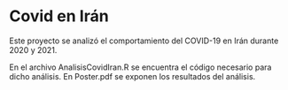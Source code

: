 # Covid en Irán

Este proyecto se analizó el comportamiento del COVID-19 en Irán durante 2020 y 2021.

En el archivo AnalisisCovidIran.R se encuentra el código necesario para dicho análisis.
En Poster.pdf se exponen los resultados del análisis.
